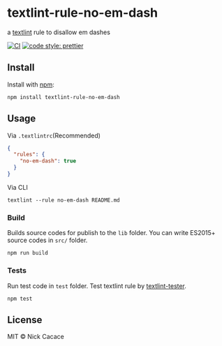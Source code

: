# textlint-rule-no-em-dash

a [textlint](https://textlint.github.io) rule to disallow em dashes

[![CI](https://github.com/BearAlliance/textlint-rule-no-em-dash/actions/workflows/ci.yml/badge.svg)](https://github.com/BearAlliance/textlint-rule-no-em-dash/actions/workflows/ci.yml)
[![code style: prettier](https://img.shields.io/badge/code_style-prettier-ff69b4.svg?style=flat-square)](https://github.com/prettier/prettier)

## Install

Install with [npm](https://www.npmjs.com/):

    npm install textlint-rule-no-em-dash

## Usage

Via `.textlintrc`(Recommended)

```json
{
  "rules": {
    "no-em-dash": true
  }
}
```

Via CLI

```
textlint --rule no-em-dash README.md
```

### Build

Builds source codes for publish to the `lib` folder.
You can write ES2015+ source codes in `src/` folder.

    npm run build

### Tests

Run test code in `test` folder.
Test textlint rule by [textlint-tester](https://github.com/textlint/textlint-tester).

    npm test

## License

MIT © Nick Cacace
